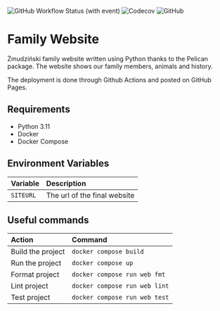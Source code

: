 ![GitHub Workflow Status (with event)](https://img.shields.io/github/actions/workflow/status/lukzmu/family-website/pages.yml)
![Codecov](https://img.shields.io/codecov/c/github/lukzmu/family-website)
![GitHub](https://img.shields.io/github/license/lukzmu/family-website)

# Family Website

Żmudziński family website written using Python thanks to the Pelican package. The website shows our family members, animals and history.

The deployment is done through Github Actions and posted on GitHub Pages.

## Requirements

- Python 3.11
- Docker
- Docker Compose

## Environment Variables

| **Variable** | **Description** |
| :--- | :--- |
| `SITEURL` | The url of the final website |

## Useful commands

| **Action** | **Command** |
| :--- | :--- |
| Build the project | `docker compose build` |
| Run the project | `docker compose up` |
| Format project | `docker compose run web fmt` |
| Lint project | `docker compose run web lint` |
| Test project | `docker compose run web test` |
